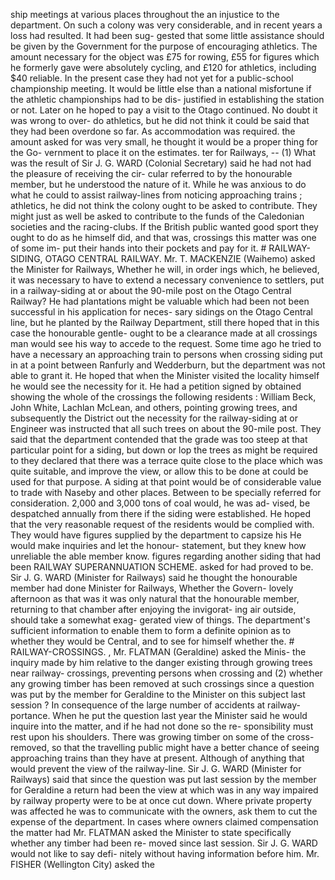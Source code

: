 ship meetings at various places throughout the an injustice to the department. On such a colony was very considerable, and in recent years a loss had resulted. It had been sug- gested that some little assistance should be given by the Government for the purpose of encouraging athletics. The amount necessary for the object was £75 for rowing, £55 for figures which he formerly gave were absolutely cycling, and £120 for athletics, including $40 reliable. In the present case they had not yet for a public-school championship meeting. It would be little else than a national misfortune if the athletic championships had to be dis- justified in establishing the station or not. Later on he hoped to pay a visit to the Otago continued. No doubt it was wrong to over- do athletics, but he did not think it could be said that they had been overdone so far. As accommodation was required. the amount asked for was very small, he thought it would be a proper thing for the Go- vernment to place it on the estimates. ter for Railways, -- (1) What was the result of Sir J. G. WARD (Colonial Secretary) said he had not had the pleasure of receiving the cir- cular referred to by the honourable member, but he understood the nature of it. While he was anxious to do what he could to assist railway-lines from noticing approaching trains ; athletics, he did not think the colony ought to be asked to contribute. They might just as well be asked to contribute to the funds of the Caledonian societies and the racing-clubs. If the British public wanted good sport they ought to do as he himself did, and that was, crossings this matter was one of some im- put their hands into their pockets and pay for it. # RAILWAY-SIDING, OTAGO CENTRAL RAILWAY. Mr. T. MACKENZIE (Waihemo) asked the Minister for Railways, Whether he will, in order ings which, he believed, it was necessary to have to extend a necessary convenience to settlers, put in a railway-siding at or about the 90-mile post on the Otago Central Railway? He had plantations might be valuable which had been not been successful in his application for neces- sary sidings on the Otago Central line, but he planted by the Railway Department, still there hoped that in this case the honourable gentle- ought to be a clearance made at all crossings man would see his way to accede to the request. Some time ago he tried to have a necessary an approaching train to persons when crossing siding put in at a point between Ranfurly and Wedderburn, but the department was not able to grant it. He hoped that when the Minister visited the locality himself he would see the necessity for it. He had a petition signed by obtained showing the whole of the crossings the following residents : William Beck, John White, Lachlan McLean, and others, pointing growing trees, and subsequently the District out the necessity for the railway-siding at or Engineer was instructed that all such trees on about the 90-mile post. They said that the department contended that the grade was too steep at that particular point for a siding, but down or lop the trees as might be required to they declared that there was a terrace quite close to the place which was quite suitable, and improve the view, or allow this to be done at could be used for that purpose. A siding at that point would be of considerable value to trade with Naseby and other places. Between to be specially referred for consideration. 2,000 and 3,000 tons of coal would, he was ad- vised, be despatched annually from there if the siding were established. He hoped that the very reasonable request of the residents would be complied with. They would have figures supplied by the department to capsize his He would make inquiries and let the honour- statement, but they knew how unreliable the able member know. figures regarding another siding that had been RAILWAY SUPERANNUATION SCHEME. asked for had proved to be. Sir J. G. WARD (Minister for Railways) said he thought the honourable member had done Minister for Railways, Whether the Govern- lovely afternoon as that was it was only natural that the honourable member, returning to that chamber after enjoying the invigorat- ing air outside, should take a somewhat exag- gerated view of things. The department's sufficient information to enable them to form a definite opinion as to whether they would be Central, and to see for himself whether the. # RAILWAY-CROSSINGS. , Mr. FLATMAN (Geraldine) asked the Minis- the inquiry made by him relative to the danger existing through growing trees near railway- crossings, preventing persons when crossing and (2) whether any growing timber has been removed at such crossings since a question was put by the member for Geraldine to the Minister on this subject last session ? In consequence of the large number of accidents at railway- portance. When he put the question last year the Minister said he would inquire into the matter, and if he had not done so the re- sponsibility must rest upon his shoulders. There was growing timber on some of the cross- removed, so that the travelling public might have a better chance of seeing approaching trains than they have at present. Although of anything that would prevent the view of the railway-line. Sir J. G. WARD (Minister for Railways) said that since the question was put last session by the member for Geraldine a return had been the view at which was in any way impaired by railway property were to be at once cut down. Where private property was affected he was to communicate with the owners, ask them to cut the expense of the department. In cases where owners claimed compensation the matter had Mr. FLATMAN asked the Minister to state specifically whether any timber had been re- moved since last session. Sir J. G. WARD would not like to say defi- nitely without having information before him. Mr. FISHER (Wellington City) asked the 